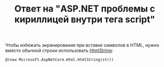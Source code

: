 ﻿---
title: "Ответ на \"ASP.NET проблемы с кириллицей внутри тега script\""
se.owner.user_id: 240512
se.owner.display_name: "MSDN.WhiteKnight"
se.owner.link: "https://ru.stackoverflow.com/users/240512/msdn-whiteknight"
se.answer_id: 880306
se.question_id: 879324
se.post_type: answer
se.score: 2
se.is_accepted: True
---
<p>Чтобы избежать экранирования при вставке символов в HTML, нужно вместо обычной строки использовать <a href="https://docs.microsoft.com/en-gb/dotnet/api/microsoft.aspnetcore.html.htmlstring?view=aspnetcore-2.0" rel="nofollow noreferrer">HtmlString</a>:</p>

<pre><code>@(new Microsoft.AspNetCore.Html.HtmlString(str))
</code></pre>
